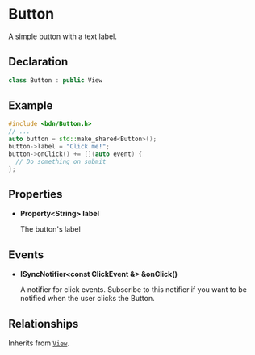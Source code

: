 # Button

A simple button with a text label.

## Declaration

```C++
class Button : public View
```

## Example

```C++
#include <bdn/Button.h>
// ...
auto button = std::make_shared<Button>();
button->label = "Click me!";
button->onClick() += [](auto event) {
  // Do something on submit
};
```

## Properties

* **Property<String\> label**
	
	The button's label

## Events

* **ISyncNotifier<const ClickEvent &\> &onClick()**

	A notifier for click events. Subscribe to this notifier if you want to be notified when the user clicks the Button.

## Relationships

Inherits from [`View`](view.md).

